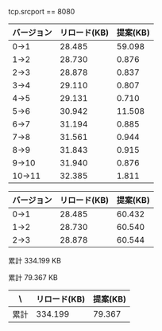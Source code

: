 tcp.srcport == 8080

|  バージョン  |  リロード(KB)  |  提案(KB)  |
| ---- | ---- | ---- |
|  0->1  |  28.485  |  59.098  |
|  1->2  |  28.730  |  0.876  |
|  2->3  |  28.878  |  0.837  |
|  3->4  |  29.110  |  0.807  |
|  4->5  |  29.131  |  0.710  |
|  5->6  |  30.942  |  11.508  |
|  6->7  |  31.194  |  0.885  |
|  7->8  |  31.561  |  0.944  |
|  8->9  |  31.843  |  0.915  |
|  9->10  |  31.940  |  0.876  |
|  10->11  |  32.385  |  1.811  |

|  バージョン  |  リロード(KB)  |  提案(KB)  |
| ---- | ---- | ---- |
|  0->1  |  28.485  |  60.432  |
|  1->2  |  28.730  |  60.540 |
|  2->3  |  28.878  |  60.544  |

累計 334.199 KB

累計 79.367 KB


| \ |  リロード(KB)  |  提案(KB)  |
| ---- | ---- | ---- |
|  累計  |  334.199  |  79.367  |

